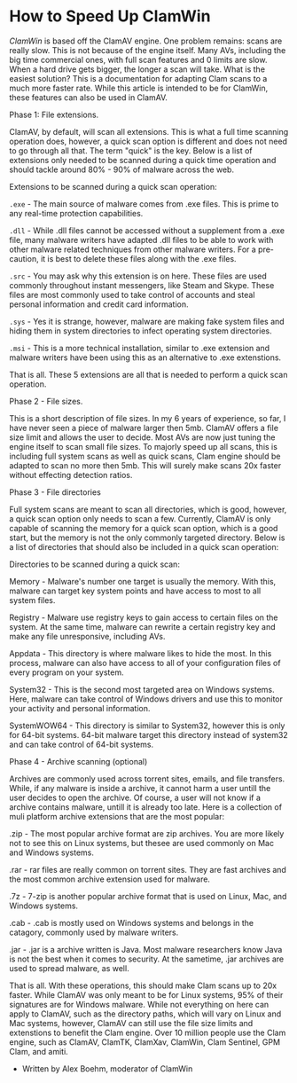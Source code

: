 # How to Speed Up ClamWin #

*ClamWin* is based off the ClamAV engine. One problem remains: scans are really slow. This is not because of the engine itself. Many AVs, including the big time commercial ones, with full scan features and 0 limits are slow. When a hard drive gets bigger, the longer a scan will take. What is the easiest solution? This is a documentation for adapting Clam scans to a much more faster rate. While this article is intended to be for ClamWin, these features can also be used in ClamAV.


Phase 1: File extensions. 

ClamAV, by default, will scan all extensions. This is what a full time scanning operation does, however, a quick scan option is different and does not need to go through all that. The term "quick" is the key. Below is a list of extensions only needed to be scanned during a quick time operation and should tackle around 80% - 90% of malware across the web.

Extensions to be scanned during a quick scan operation:

`.exe` - The main source of malware comes from .exe files. This is prime to any real-time protection capabilities.

`.dll` - While .dll files cannot be accessed without a supplement from a .exe file, many malware writers have adapted .dll files to be able to work with other malware related techniques from other malware writers. For a pre-caution, it is best to delete these files along with the .exe files.

`.src` - You may ask why this extension is on here. These files are used commonly throughout instant messengers, like Steam and Skype. These files are most commonly used to take control of accounts and steal personal information and credit card information.

`.sys` - Yes it is strange, however, malware are making fake system files and hiding them in system directories to infect operating system directories.

`.msi` - This is a more technical installation, similar to .exe extension and malware writers have been using this as an alternative to .exe extenstions.

That is all. These 5 extensions are all that is needed to perform a quick scan operation.


Phase 2 - File sizes.

This is a short description of file sizes. In my 6 years of experience, so far, I have never seen a piece of malware larger then 5mb. ClamAV offers a file size limit and allows the user to decide. Most AVs are now just tuning the engine itself to scan small file sizes. To majorly speed up all scans, this is including full system scans as well as quick scans, Clam engine should be adapted to scan no more then 5mb. This will surely make scans 20x faster without effecting detection ratios.


Phase 3 - File directories

Full system scans are meant to scan all directories, which is good, however, a quick scan option only needs to scan a few. Currently, ClamAV is only capable of scanning the memory for a quick scan option, which is a good start, but the memory is not the only commonly targeted directory. Below is a list of directories that should also be included in a quick scan operation:

Directories to be scanned during a quick scan:

Memory - Malware's number one target is usually the memory. With this, malware can target key system points and have access to most to all system files.

Registry - Malware use registry keys to gain access to certain files on the system. At the same time, malware can rewrite a certain registry key and make any file unresponsive, including AVs.

Appdata - This directory is where malware likes to hide the most. In this process, malware can also have access to all of your configuration files of every program on your system.

System32 - This is the second most targeted area on Windows systems. Here, malware can take control of Windows drivers and use this to monitor your activity and personal information.

SystemWOW64 - This directory is similar to System32, however this is only for 64-bit systems. 64-bit malware target this directory instead of system32 and can take control of 64-bit systems.


Phase 4 - Archive scanning (optional)

Archives are commonly used across torrent sites, emails, and file transfers. While, if any malware is inside a archive, it cannot harm a user untill the user decides to open the archive. Of course, a user will not know if a archive contains malware, untill it is already too late. Here is a collection of muli platform archive extensions that are the most popular:

.zip - The most popular archive format are zip archives. You are more likely not to see this on Linux systems, but thesee are used commonly on Mac and Windows systems.

.rar - rar files are really common on torrent sites. They are fast archives and the most common archive extension used for malware.

.7z - 7-zip is another popular archive format that is used on Linux, Mac, and Windows systems.

.cab - .cab is mostly used on Windows systems and belongs in the catagory, commonly used by malware writers.

.jar - .jar is a archive written is Java. Most malware researchers know Java is not the best when it comes to security. At the sametime, .jar archives are used to spread malware, as well.

That is all. With these operations, this should make Clam scans up to 20x faster. While ClamAV was only meant to be for Linux systems, 95% of their signatures are for Windows malware. While not everything on here can apply to ClamAV, such as the directory paths, which will vary on Linux and Mac systems, however, ClamAV can still use the file size limits and extenstions to benefit the Clam engine. Over 10 million people use the Clam engine, such as ClamAV, ClamTK, ClamXav, ClamWin, Clam Sentinel, GPM Clam, and amiti. 

- Written by Alex Boehm, moderator of ClamWin
